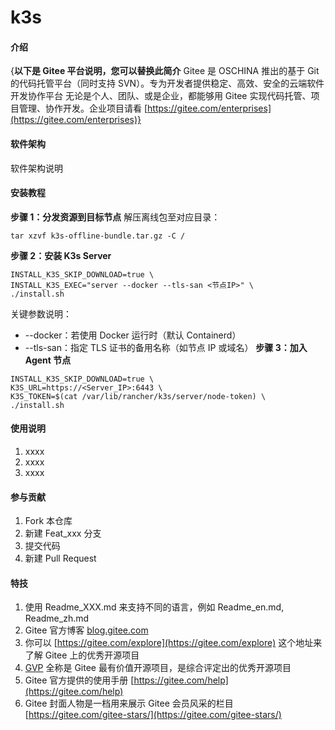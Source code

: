 # k3s

#### 介绍
{**以下是 Gitee 平台说明，您可以替换此简介**
Gitee 是 OSCHINA 推出的基于 Git 的代码托管平台（同时支持 SVN）。专为开发者提供稳定、高效、安全的云端软件开发协作平台
无论是个人、团队、或是企业，都能够用 Gitee 实现代码托管、项目管理、协作开发。企业项目请看 [https://gitee.com/enterprises](https://gitee.com/enterprises)}

#### 软件架构
软件架构说明


#### 安装教程
 **步骤 1：分发资源到目标节点** 
解压离线包至对应目录：
```
tar xzvf k3s-offline-bundle.tar.gz -C /  
```
 **步骤 2：安装 K3s Server** 
```
INSTALL_K3S_SKIP_DOWNLOAD=true \  
INSTALL_K3S_EXEC="server --docker --tls-san <节点IP>" \  
./install.sh  
```
关键参数说明：
- --docker：若使用 Docker 运行时（默认 Containerd）
- --tls-san：指定 TLS 证书的备用名称（如节点 IP 或域名）
 **步骤 3：加入 Agent 节点** 
```
INSTALL_K3S_SKIP_DOWNLOAD=true \  
K3S_URL=https://<Server_IP>:6443 \  
K3S_TOKEN=$(cat /var/lib/rancher/k3s/server/node-token) \  
./install.sh  
```

#### 使用说明

1.  xxxx
2.  xxxx
3.  xxxx

#### 参与贡献

1.  Fork 本仓库
2.  新建 Feat_xxx 分支
3.  提交代码
4.  新建 Pull Request


#### 特技

1.  使用 Readme\_XXX.md 来支持不同的语言，例如 Readme\_en.md, Readme\_zh.md
2.  Gitee 官方博客 [blog.gitee.com](https://blog.gitee.com)
3.  你可以 [https://gitee.com/explore](https://gitee.com/explore) 这个地址来了解 Gitee 上的优秀开源项目
4.  [GVP](https://gitee.com/gvp) 全称是 Gitee 最有价值开源项目，是综合评定出的优秀开源项目
5.  Gitee 官方提供的使用手册 [https://gitee.com/help](https://gitee.com/help)
6.  Gitee 封面人物是一档用来展示 Gitee 会员风采的栏目 [https://gitee.com/gitee-stars/](https://gitee.com/gitee-stars/)
